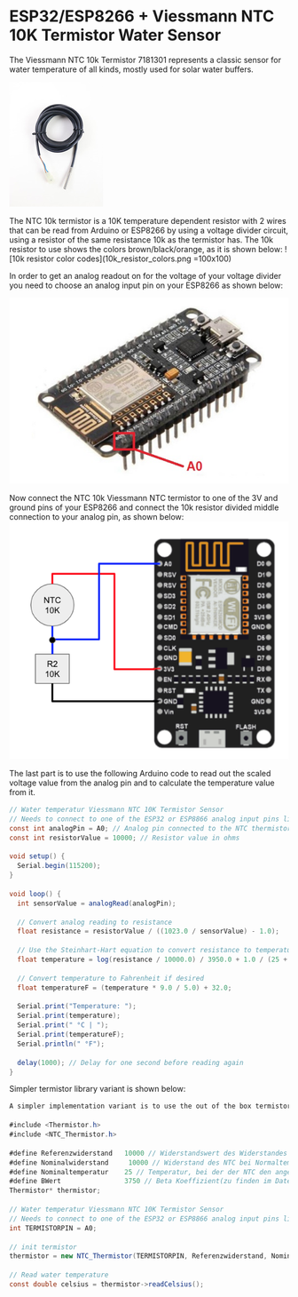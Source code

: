 # ESP32/ESP8266 + Viessmann NTC 10K Termistor Water Sensor

The Viessmann NTC 10k Termistor 7181301 represents a classic sensor for water temperature of all kinds, mostly used for solar water buffers.

![NTC 10k Viessmann termistor](ntc_10k_viessmann_termistor.jpeg)

The NTC 10k termistor is a 10K temperature dependent resistor with 2 wires that can be read from Arduino or ESP8266 by using a voltage divider circuit, 
using a resistor of the same resistance 10k as the termistor has.
The 10k resistor to use shows the colors brown/black/orange, as it is shown below:
![10k resistor color codes](10k_resistor_colors.png =100x100)

In order to get an analog readout on for the voltage of your voltage divider you need to choose an analog input pin on your ESP8266 as shown below:

![esp8266 analog pin](esp8266_analog_pin.png)

Now connect the NTC 10k Viessmann NTC termistor to one of the 3V and ground pins of your ESP8266 and connect the 10k resistor divided middle connection to your analog pin, as shown below:
![esp8266 NTC 10k termistor circuit](NTC_10k_esp_circuit.png)

The last part is to use the following Arduino code to read out the scaled voltage value from the analog pin and to calculate the temperature value from it.

```java
// Water temperatur Viessmann NTC 10K Termistor Sensor 
// Needs to connect to one of the ESP32 or ESP8866 analog input pins like A0
const int analogPin = A0; // Analog pin connected to the NTC thermistor
const int resistorValue = 10000; // Resistor value in ohms

void setup() {
  Serial.begin(115200);
}

void loop() {
  int sensorValue = analogRead(analogPin);

  // Convert analog reading to resistance
  float resistance = resistorValue / ((1023.0 / sensorValue) - 1.0);

  // Use the Steinhart-Hart equation to convert resistance to temperature in Celsius
  float temperature = log(resistance / 10000.0) / 3950.0 + 1.0 / (25 + 273.15);

  // Convert temperature to Fahrenheit if desired
  float temperatureF = (temperature * 9.0 / 5.0) + 32.0;

  Serial.print("Temperature: ");
  Serial.print(temperature);
  Serial.print(" °C | ");
  Serial.print(temperatureF);
  Serial.println(" °F");

  delay(1000); // Delay for one second before reading again
}
```

Simpler termistor library variant is shown below: 

```java
A simpler implementation variant is to use the out of the box termistor.h library, as it is shown below:

#include <Thermistor.h>
#include <NTC_Thermistor.h>

#define Referenzwiderstand   10000 // Widerstandswert des Widerstandes der mit dem NTC in Reihe geschaltet wurde.
#define Nominalwiderstand     10000 // Widerstand des NTC bei Normaltemperatur
#define Nominaltemperatur    25 // Temperatur, bei der der NTC den angegebenen Widerstand hat
#define BWert                3750 // Beta Koeffizient(zu finden im Datenblatt des NTC)
Thermistor* thermistor;

// Water temperatur Viessmann NTC 10K Termistor Sensor 
// Needs to connect to one of the ESP32 or ESP8866 analog input pins like A0
int TERMISTORPIN = A0;

// init termistor
thermistor = new NTC_Thermistor(TERMISTORPIN, Referenzwiderstand, Nominalwiderstand, Nominaltemperatur, BWert);

// Read water temperature
const double celsius = thermistor->readCelsius();
```
